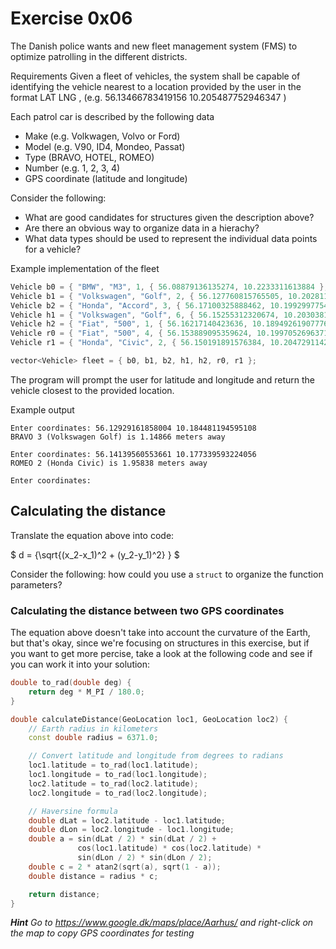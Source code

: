 # Exercise 0x06
The Danish police wants and new fleet management system (FMS) to optimize patrolling in
the different districts.

Requirements
Given a fleet of vehicles, the system shall be capable of identifying the vehicle nearest
to a location provided by the user in the format LAT LNG , (e.g. 56.13466783419156 10.205487752946347 )

Each patrol car is described by the following data
- Make (e.g. Volkwagen, Volvo or Ford)
- Model (e.g. V90, ID4, Mondeo, Passat)
- Type (BRAVO, HOTEL, ROMEO)
- Number (e.g. 1, 2, 3, 4)
- GPS coordinate (latitude and longitude)

Consider the following:
- What are good candidates for structures given the description above?
- Are there an obvious way to organize data in a hierachy?
- What data types should be used to represent the individual data points for a vehicle?

Example implementation of the fleet
```cpp
Vehicle b0 = { "BMW", "M3", 1, { 56.08879136135274, 10.2233311613884 }, BRAVO }; // Moesgaard Museum
Vehicle b1 = { "Volkswagen", "Golf", 2, { 56.127760815765505, 10.20281162730732 }, BRAVO }; // Marselisborg Palace
Vehicle b2 = { "Honda", "Accord", 3, { 56.17100325888462, 10.19929977544253 }, BRAVO }; // Aarhus University
Vehicle h1 = { "Volkswagen", "Golf", 6, { 56.15255312320674, 10.203038127629382 }, HOTEL }; //Aarhus City Hall
Vehicle h2 = { "Fiat", "500", 1, { 56.16217140423636, 10.18949261907776 }, HOTEL }; // Botanical Garden and Greenhouses
Vehicle r0 = { "Fiat", "500", 4, { 56.153889095359624, 10.199705269637143 }, ROMEO }; // ARoS Aarhus Art Museum
Vehicle r1 = { "Honda", "Civic", 2, { 56.150191891576384, 10.204729114263282 }, ROMEO }; // Aarhus Central Station

vector<Vehicle> fleet = { b0, b1, b2, h1, h2, r0, r1 };
```

The program will prompt the user for latitude and longitude and return the vehicle closest to
the provided location.

Example output
```
Enter coordinates: 56.12929161858004 10.184481194595108
BRAVO 3 (Volkswagen Golf) is 1.14866 meters away

Enter coordinates: 56.14139560553661 10.177339593224056
ROMEO 2 (Honda Civic) is 1.95838 meters away

Enter coordinates: 
```


## Calculating the distance

Translate the equation above into code:

$` d = {\sqrt{(x_2-x_1)^2 + (y_2-y_1)^2} } `$

Consider the following: how could you use a `struct` to organize the function parameters?

### Calculating the distance between two GPS coordinates
The equation above doesn't take into account the curvature of the Earth, but that's okay, since we're focusing on structures in this exercise, but if you want to get more percise, take a look at the following code and see if you can work it into your solution:
```cpp
double to_rad(double deg) {
    return deg * M_PI / 180.0;
}

double calculateDistance(GeoLocation loc1, GeoLocation loc2) {
    // Earth radius in kilometers
    const double radius = 6371.0;

    // Convert latitude and longitude from degrees to radians
    loc1.latitude = to_rad(loc1.latitude);
    loc1.longitude = to_rad(loc1.longitude);
    loc2.latitude = to_rad(loc2.latitude);
    loc2.longitude = to_rad(loc2.longitude);

    // Haversine formula
    double dLat = loc2.latitude - loc1.latitude;
    double dLon = loc2.longitude - loc1.longitude;
    double a = sin(dLat / 2) * sin(dLat / 2) +
               cos(loc1.latitude) * cos(loc2.latitude) *
               sin(dLon / 2) * sin(dLon / 2);
    double c = 2 * atan2(sqrt(a), sqrt(1 - a));
    double distance = radius * c;

    return distance;
}
```

_**Hint** Go to https://www.google.dk/maps/place/Aarhus/ and right-click on the map to copy
GPS coordinates for testing_